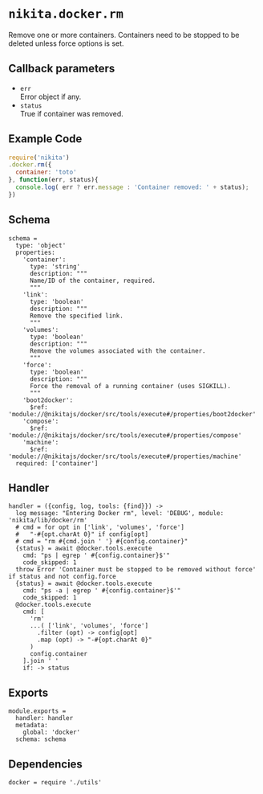 
# `nikita.docker.rm`

Remove one or more containers. Containers need to be stopped to be deleted unless
force options is set.

## Callback parameters

* `err`   
  Error object if any.
* `status`   
  True if container was removed.

## Example Code

```javascript
require('nikita')
.docker.rm({
  container: 'toto'
}, function(err, status){
  console.log( err ? err.message : 'Container removed: ' + status);
})
```

## Schema

    schema =
      type: 'object'
      properties:
        'container':
          type: 'string'
          description: """
          Name/ID of the container, required.
          """
        'link':
          type: 'boolean'
          description: """
          Remove the specified link.
          """
        'volumes':
          type: 'boolean'
          description: """
          Remove the volumes associated with the container.
          """
        'force':
          type: 'boolean'
          description: """
          Force the removal of a running container (uses SIGKILL).
          """
        'boot2docker':
          $ref: 'module://@nikitajs/docker/src/tools/execute#/properties/boot2docker'
        'compose':
          $ref: 'module://@nikitajs/docker/src/tools/execute#/properties/compose'
        'machine':
          $ref: 'module://@nikitajs/docker/src/tools/execute#/properties/machine'
      required: ['container']

## Handler

    handler = ({config, log, tools: {find}}) ->
      log message: "Entering Docker rm", level: 'DEBUG', module: 'nikita/lib/docker/rm'
      # cmd = for opt in ['link', 'volumes', 'force']
      #   "-#{opt.charAt 0}" if config[opt]
      # cmd = "rm #{cmd.join ' '} #{config.container}"
      {status} = await @docker.tools.execute
        cmd: "ps | egrep ' #{config.container}$'"
        code_skipped: 1
      throw Error 'Container must be stopped to be removed without force' if status and not config.force
      {status} = await @docker.tools.execute
        cmd: "ps -a | egrep ' #{config.container}$'"
        code_skipped: 1
      @docker.tools.execute
        cmd: [
          'rm'
          ...( ['link', 'volumes', 'force']
            .filter (opt) -> config[opt]
            .map (opt) -> "-#{opt.charAt 0}"
          )
          config.container
        ].join ' '
        if: -> status

## Exports

    module.exports =
      handler: handler
      metadata:
        global: 'docker'
      schema: schema

## Dependencies

    docker = require './utils'
